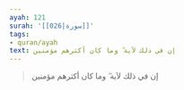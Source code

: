 ```yaml
---
ayah: 121
surah: '[[026|سورة]]'
tags:
- quran/ayah
text: إن في ذلك لآية ۖ وما كان أكثرهم مؤمنين
---
```

> إن في ذلك لآية ۖ وما كان أكثرهم مؤمنين
